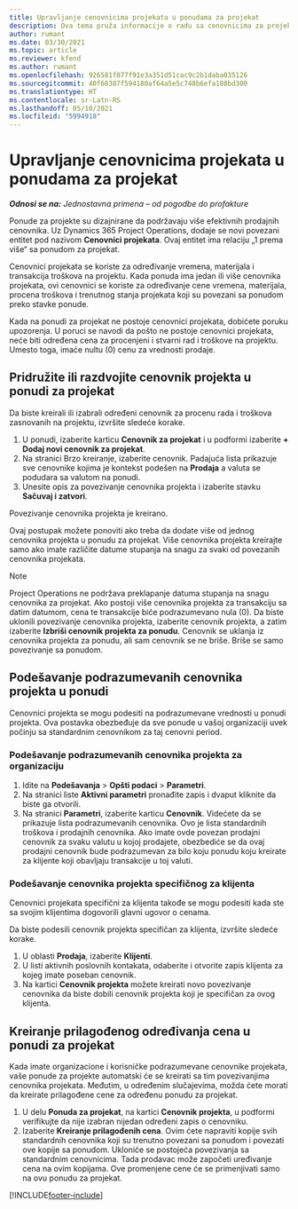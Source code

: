 ```yaml
---
title: Upravljanje cenovnicima projekata u ponudama za projekat
description: Ova tema pruža informacije o radu sa cenovnicima za projekat u ponudama.
author: rumant
ms.date: 03/30/2021
ms.topic: article
ms.reviewer: kfend
ms.author: rumant
ms.openlocfilehash: 926581f877f91e3a351d51cac9c2b1daba035126
ms.sourcegitcommit: 40f68387f594180af64a5e5c748b6efa188bd300
ms.translationtype: HT
ms.contentlocale: sr-Latn-RS
ms.lasthandoff: 05/10/2021
ms.locfileid: "5994918"
---
```

# <a name="manage-project-price-lists-on-project-quotes"></a>Upravljanje cenovnicima projekata u ponudama za projekat 

_**Odnosi se na:** Jednostavna primena – od pogodbe do profakture_

Ponude za projekte su dizajnirane da podržavaju više efektivnih prodajnih cenovnika. Uz Dynamics 365 Project Operations, dodaje se novi povezani entitet pod nazivom **Cenovnici projekata**. Ovaj entitet ima relaciju „1 prema više“ sa ponudom za projekat.

Cenovnici projekata se koriste za određivanje vremena, materijala i transakcija troškova na projektu. Kada ponuda ima jedan ili više cenovnika projekata, ovi cenovnici se koriste za određivanje cene vremena, materijala, procena troškova i trenutnog stanja projekata koji su povezani sa ponudom preko stavke ponude.

Kada na ponudi za projekat ne postoje cenovnici projekata, dobićete poruku upozorenja. U poruci se navodi da pošto ne postoje cenovnici projekata, neće biti određena cena za procenjeni i stvarni rad i troškove na projektu. Umesto toga, imaće nultu (0) cenu za vrednosti prodaje.

## <a name="associate-or-disassociate-a-project-price-list-on-a-project-quote"></a>Pridružite ili razdvojite cenovnik projekta u ponudi za projekat

Da biste kreirali ili izabrali određeni cenovnik za procenu rada i troškova zasnovanih na projektu, izvršite sledeće korake.

1. U ponudi, izaberite karticu **Cenovnik za projekat** i u podformi izaberite **+ Dodaj novi cenovnik za projekat**.
2. Na stranici Brzo kreiranje, izaberite cenovnik. Padajuća lista prikazuje sve cenovnike kojima je kontekst podešen na **Prodaja** a valuta se podudara sa valutom na ponudi.
4. Unesite opis za povezivanje cenovnika projekta i izaberite stavku **Sačuvaj i zatvori**.

Povezivanje cenovnika projekta je kreirano.

Ovaj postupak možete ponoviti ako treba da dodate više od jednog cenovnika projekta u ponudu za projekat. Više cenovnika projekta kreirajte samo ako imate različite datume stupanja na snagu za svaki od povezanih cenovnika projekata.

> [!NOTE]
> Project Operations ne podržava preklapanje datuma stupanja na snagu cenovnika za projekat. Ako postoji više cenovnika projekta za transakciju sa datim datumom, cena te transakcije biće podrazumevano nula (0).
Da biste uklonili povezivanje cenovnika projekta, izaberite cenovnik projekta, a zatim izaberite **Izbriši cenovnik projekta za ponudu**. Cenovnik se uklanja iz cenovnika projekta za ponudu, ali sam cenovnik se ne briše. Briše se samo povezivanje sa ponudom.

## <a name="set-up-default-project-price-lists-on-a-quote"></a>Podešavanje podrazumevanih cenovnika projekta u ponudi

Cenovnici projekta se mogu podesiti na podrazumevane vrednosti u ponudi projekta. Ova postavka obezbeđuje da sve ponude u vašoj organizaciji uvek počinju sa standardnim cenovnikom za taj cenovni period.

### <a name="set-up-organizational-default-for-project-price-lists"></a>Podešavanje podrazumevanih cenovnika projekta za organizaciju

1. Idite na **Podešavanja** > **Opšti podaci** > **Parametri**.
2. Na stranici liste **Aktivni parametri** pronađite zapis i dvaput kliknite da biste ga otvorili. 
3. Na stranici **Parametri**, izaberite karticu **Cenovnik**. Videćete da se prikazuje lista podrazumevanih cenovnika. Ovo je lista standardnih troškova i prodajnih cenovnika. Ako imate ovde povezan prodajni cenovnik za svaku valutu u kojoj prodajete, obezbediće se da ovaj prodajni cenovnik bude podrazumevan za bilo koju ponudu koju kreirate za klijente koji obavljaju transakcije u toj valuti.

### <a name="set-up-customer-specific-project-price-lists"></a>Podešavanje cenovnika projekta specifičnog za klijenta

Cenovnici projekata specifični za klijenta takođe se mogu podesiti kada ste sa svojim klijentima dogovorili glavni ugovor o cenama.

Da biste podesili cenovnik projekta specifičan za klijenta, izvršite sledeće korake.

1. U oblasti **Prodaja**, izaberite **Klijenti**.
2. U listi aktivnih poslovnih kontakata, odaberite i otvorite zapis klijenta za kojeg imate poseban cenovnik.
3. Na kartici **Cenovnik projekta** možete kreirati novo povezivanje cenovnika da biste dobili cenovnik projekta koji je specifičan za ovog klijenta.

## <a name="create-custom-pricing-on-a-project-quote"></a>Kreiranje prilagođenog određivanja cena u ponudi za projekat

Kada imate organizacione i korisničke podrazumevane cenovnike projekata, vaše ponude za projekte automatski će se kreirati sa tim povezivanjima cenovnika projekata. Međutim, u određenim slučajevima, možda ćete morati da kreirate prilagođene cene za određenu ponudu za projekat. 

1. U delu **Ponuda za projekat**, na kartici **Cenovnik projekta**, u podformi verifikujte da nije izabran nijedan određeni zapis o cenovniku.
2. Izaberite **Kreiranje prilagođenih cena**. Ovim ćete napraviti kopije svih standardnih cenovnika koji su trenutno povezani sa ponudom i povezati ove kopije sa ponudom. Ukloniće se postojeća povezivanja sa standardnim cenovnicima. Tada prodavac može započeti uređivanje cena na ovim kopijama. Ove promenjene cene će se primenjivati samo na ovu ponudu za projekat.


[!INCLUDE[footer-include](../../includes/footer-banner.md)]
